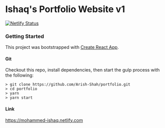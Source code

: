 # Ishaq's Portfolio Website v1

[![Netlify Status](https://api.netlify.com/api/v1/badges/44e4ad73-3a67-4b88-a8c6-e81c17cba10b/deploy-status)](https://app.netlify.com/sites/mohammed-ishaq/deploys)

### Getting Started

This project was bootstrapped with [Create React App](https://create-react-app.dev/).

#### Git

Checkout this repo, install dependencies, then start the gulp process with the following:

```
> git clone https://github.com/Arish-Shah/portfolio.git
> cd portfolio
> yarn
> yarn start
```

#### Link

https://mohammed-ishaq.netlify.com
